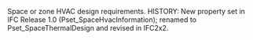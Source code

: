 Space or zone HVAC design requirements. HISTORY: New property set in IFC Release 1.0 (Pset_SpaceHvacInformation); renamed to Pset_SpaceThermalDesign and revised in IFC2x2.